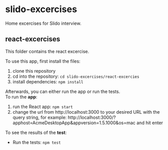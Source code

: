 # slido-excercises
Home excercises for Slido interview.
## react-excercises
This folder contains the react excercise.

To use this app, first install the files:
1. clone this repository
2. cd into the repository: `cd slido-excercises/react-excercies`
3. install dependencies: `npm install` 

Afterwards, you can either run the app or run the tests.\
To run the **app**:
1. run the React app: `npm start`
2. change the url from http://localhost:3000 to your desired URL with the query string, for example: http://localhost:3000/?apphost=AcmeDesktopApp&appversion=1.5.1000&os=mac and hit enter

To see the results of the **test**:
- Run the tests: `npm test`
